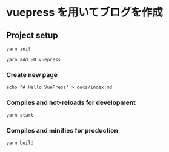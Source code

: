 # vuepress を用いてブログを作成

## Project setup

```
yarn init

yarn add -D vuepress
```

### Create new page

```
echo "# Hello VuePress" > docs/index.md
```

### Compiles and hot-reloads for development
```
yarn start
```

### Compiles and minifies for production
```
yarn build
```
